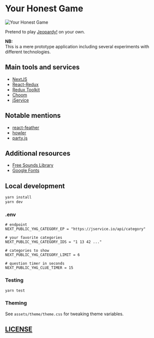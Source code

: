 # Your Honest Game

![Your Honest Game](https://res.cloudinary.com/wdybih/image/upload/v1634935746/favicons/android-chrome-192x192_jplwey.png)

Pretend to play [Jeopardy!](https://en.wikipedia.org/wiki/Jeopardy!) on your own.

**NB:**  
This is a mere prototype application including several experiments with different technologies.  

## Main tools and services

- [NextJS](https://nextjs.org/)
- [React-Redux](https://react-redux.js.org/)
- [Redux Toolkit](https://redux-toolkit.js.org/)
- [Choom](https://www.npmjs.com/package/choom)
- [jService](https://jservice.io/)

## Notable mentions

- [react-feather](https://feathericons.com/)
- [howler](https://howlerjs.com/)
- [party.js](https://party.js.org/)
## Additional resources

- [Free Sounds Library](https://www.freesoundslibrary.com/)
- [Google Fonts](https://fonts.google.com/)

## Local development

```sh
yarn install
yarn dev
```

### .env

```
# endpoint
NEXT_PUBLIC_YHG_CATEGORY_EP = "https://jservice.io/api/category"

# your favorite categories
NEXT_PUBLIC_YHG_CATEGORY_IDS = "1 13 42 ..."

# categories to show
NEXT_PUBLIC_YHG_CATEGORY_LIMIT = 6

# question timer in seconds
NEXT_PUBLIC_YHG_CLUE_TIMER = 15
```

### Testing

```sh
yarn test
```

### Theming

See `assets/theme/theme.css` for tweaking theme variables.
## [LICENSE](LICENSE)
